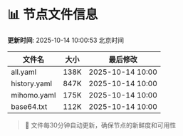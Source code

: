# 📊 节点文件信息

**更新时间**: 2025-10-14 10:00:53 北京时间

| 文件名 | 大小 | 最后修改 |
|--------|------|----------|
| all.yaml | 138K | 2025-10-14 10:00 |
| history.yaml | 847K | 2025-10-14 10:00 |
| mihomo.yaml | 175K | 2025-10-14 10:00 |
| base64.txt | 112K | 2025-10-14 10:00 |

> 🔄 文件每30分钟自动更新，确保节点的新鲜度和可用性
